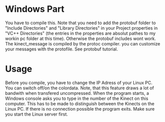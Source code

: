 # Windows Part
You have to compile this. Note that you need to add the protobuf folder to "Include Directories" and "Library Directories" in your Project properties in "VC++ Directories" (the entries in the properties are absolut pathes to my workin pc folder at this time). Otherwise the protobuf includes wont work. The kinect_message is compiled by the protoc compiler. you can customize your messages with the protofile. See protobuf tutorial.
# Usage
Before you compile, you have to change the IP Adress of your Linux PC. You can switch off/on the colordata. Note, that this feature draws a lot of bandwith when transfered uncompressed. When the program starts, a Windows console asks you to type in the number of the Kinect on this computer. This has to be made to distinguish between the Kinects on the Linux PC. If there is no connection possible the program exits. Make sure you start the Linux server first.

